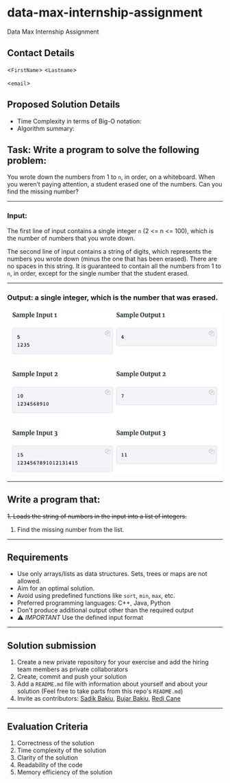 # data-max-internship-assignment

Data Max Internship Assignment

## Contact Details
<`FirstName`> <`Lastname`>

<`email`>

## Proposed Solution Details
- Time Complexity in terms of Big-O notation: 
- Algorithm summary: 

## Task: Write a program to solve the following problem:

You wrote down the numbers from 1 to `n`, in order, on a whiteboard. 
When you weren’t paying attention, a student erased one of the numbers.
Can you find the missing number?

---
### Input: 
The first line of input contains a single integer `n` (2 <= n <= 100), which is the number of numbers that you wrote down.

The second line of input contains a string of digits, which represents the numbers you wrote down (minus the one that has been erased). 
There are no spaces in this string. It is guaranteed to contain all the numbers from 1 to `n`, in order, 
except for the single number that the student erased.

---
### Output: a single integer, which is the number that was erased.


![img_1.png](images/img_1.png)

---
## Write a program that:
~~1. Loads the string of numbers in the input into a list of integers.~~
1. Find the missing number from the list.

---
## Requirements
- Use only arrays/lists as data structures. Sets, trees or maps are not allowed.
- Aim for an optimal solution.
- Avoid using predefined functions like `sort`, `min`, `max`, etc.
- Preferred programming languages: C++, Java, Python
- Don't produce additional output other than the required output
- ⚠️ *IMPORTANT* Use the defined input format
  

---
## Solution submission
1. Create a new private repository for your exercise and add the hiring team members as private collaborators
2. Create, commit and push your solution
3. Add a `README.md` file with information about yourself and about your solution (Feel free to take parts from this repo's `README.md`)
4. Invite as contributors: [Sadik Bakiu](https://github.com/sbakiu/), [Bujar Bakiu](https://github.com/bbakiu/), [Redi Cane](https://github.com/redicane)

---
## Evaluation Criteria
1. Correctness of the solution
2. Time complexity of the solution
3. Clarity of the solution
4. Readability of the code
5. Memory efficiency of the solution